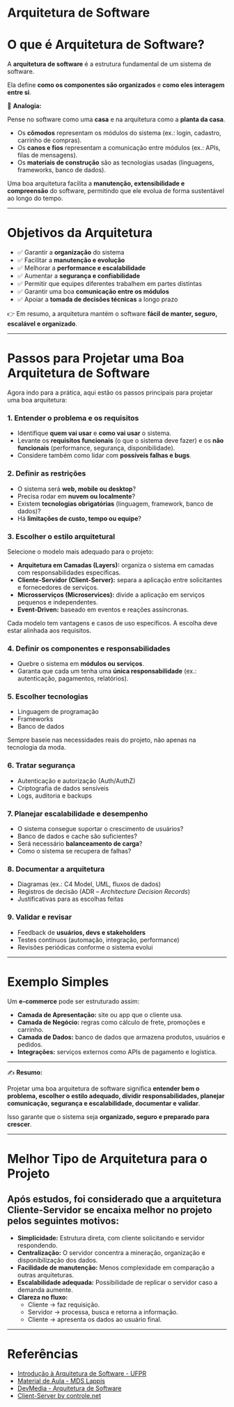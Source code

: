 # Arquitetura de Software

# O que é Arquitetura de Software?

A **arquitetura de software** é a estrutura fundamental de um sistema de software.

Ela define **como os componentes são organizados** e **como eles interagem entre si**.

📌 **Analogia:**

Pense no software como uma **casa** e na arquitetura como a **planta da casa**.

- Os **cômodos** representam os módulos do sistema (ex.: login, cadastro, carrinho de compras).
- Os **canos e fios** representam a comunicação entre módulos (ex.: APIs, filas de mensagens).
- Os **materiais de construção** são as tecnologias usadas (linguagens, frameworks, banco de dados).

Uma boa arquitetura facilita a **manutenção, extensibilidade e compreensão** do software, permitindo que ele evolua de forma sustentável ao longo do tempo.

---

# Objetivos da Arquitetura

- ✅ Garantir a **organização** do sistema
- ✅ Facilitar a **manutenção e evolução**
- ✅ Melhorar a **performance e escalabilidade**
- ✅ Aumentar a **segurança e confiabilidade**
- ✅ Permitir que equipes diferentes trabalhem em partes distintas
- ✅ Garantir uma boa **comunicação entre os módulos**
- ✅ Apoiar a **tomada de decisões técnicas** a longo prazo

👉 Em resumo, a arquitetura mantém o software **fácil de manter, seguro, escalável e organizado**.

---

# Passos para Projetar uma Boa Arquitetura de Software

Agora indo para a prática, aqui estão os passos principais para projetar uma boa arquitetura:

### 1. Entender o problema e os requisitos

- Identifique **quem vai usar** e **como vai usar** o sistema.
- Levante os **requisitos funcionais** (o que o sistema deve fazer) e os **não funcionais** (performance, segurança, disponibilidade).
- Considere também como lidar com **possíveis falhas e bugs**.

### 2. Definir as restrições

- O sistema será **web, mobile ou desktop**?
- Precisa rodar em **nuvem ou localmente**?
- Existem **tecnologias obrigatórias** (linguagem, framework, banco de dados)?
- Há **limitações de custo, tempo ou equipe**?

### 3. Escolher o estilo arquitetural

Selecione o modelo mais adequado para o projeto:

- **Arquitetura em Camadas (Layers):** organiza o sistema em camadas com responsabilidades específicas.
- **Cliente-Servidor (Client-Server):** separa a aplicação entre solicitantes e fornecedores de serviços.
- **Microsserviços (Microservices):** divide a aplicação em serviços pequenos e independentes.
- **Event-Driven:** baseado em eventos e reações assíncronas.

Cada modelo tem vantagens e casos de uso específicos. A escolha deve estar alinhada aos requisitos.

### 4. Definir os componentes e responsabilidades

- Quebre o sistema em **módulos ou serviços**.
- Garanta que cada um tenha uma **única responsabilidade** (ex.: autenticação, pagamentos, relatórios).

### 5. Escolher tecnologias

- Linguagem de programação
- Frameworks
- Banco de dados

Sempre baseie nas necessidades reais do projeto, não apenas na tecnologia da moda.

### 6. Tratar segurança

- Autenticação e autorização (Auth/AuthZ)
- Criptografia de dados sensíveis
- Logs, auditoria e backups

### 7. Planejar escalabilidade e desempenho

- O sistema consegue suportar o crescimento de usuários?
- Banco de dados e cache são suficientes?
- Será necessário **balanceamento de carga**?
- Como o sistema se recupera de falhas?

### 8. Documentar a arquitetura

- Diagramas (ex.: C4 Model, UML, fluxos de dados)
- Registros de decisão (ADR – *Architecture Decision Records*)
- Justificativas para as escolhas feitas

### 9. Validar e revisar

- Feedback de **usuários, devs e stakeholders**
- Testes contínuos (automação, integração, performance)
- Revisões periódicas conforme o sistema evolui

---

# Exemplo Simples

Um **e-commerce** pode ser estruturado assim:

- **Camada de Apresentação:** site ou app que o cliente usa.
- **Camada de Negócio:** regras como cálculo de frete, promoções e carrinho.
- **Camada de Dados:** banco de dados que armazena produtos, usuários e pedidos.
- **Integrações:** serviços externos como APIs de pagamento e logística.

---

✍️ **Resumo:**

Projetar uma boa arquitetura de software significa **entender bem o problema, escolher o estilo adequado, dividir responsabilidades, planejar comunicação, segurança e escalabilidade, documentar e validar**.

Isso garante que o sistema seja **organizado, seguro e preparado para crescer**.

---

# Melhor Tipo de Arquitetura para o Projeto

## Após estudos, foi considerado que a arquitetura **Cliente-Servidor** se encaixa melhor no projeto pelos seguintes motivos:

- **Simplicidade:** Estrutura direta, com cliente solicitando e servidor respondendo.
- **Centralização:** O servidor concentra a mineração, organização e disponibilização dos dados.
- **Facilidade de manutenção:** Menos complexidade em comparação a outras arquiteturas.
- **Escalabilidade adequada:** Possibilidade de replicar o servidor caso a demanda aumente.
- **Clareza no fluxo:**
    - Cliente → faz requisição.
    - Servidor → processa, busca e retorna a informação.
    - Cliente → apresenta os dados ao usuário final.

---

# Referências

- [Introdução à Arquitetura de Software - UFPR](https://www.inf.ufpr.br/andrey/ci163/IntroduzArquiteturaAl.pdf)
- [Material de Aula - MDS Lappis](https://mds.lappis.rocks/static_files/presentations/MDS-AULA-01.pdf)
- [DevMedia - Arquitetura de Software](https://www.devmedia.com.br/arquitetura-de-software-desenvolvimento-orientado-para-arquitetura/8033)
- [Client-Server by  controle.net](https://www.controle.net/faq/cliente-servidor-uma-estrutura-para-a-computacao-centralizada)
